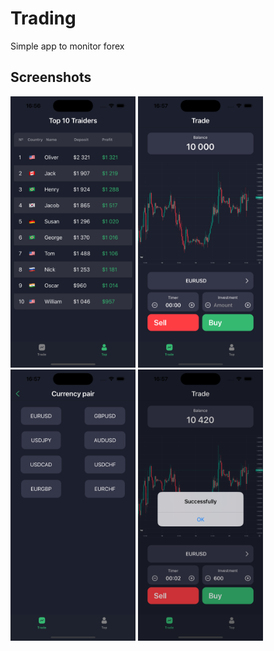 # Trading
Simple app to monitor forex

## Screenshots
  <img src="./ScreenShots/Simulator Screenshot - iPhone 14 Pro 16.4 - 2023-10-20 at 16.56.44.png" width="200">      <img src="./ScreenShots/Simulator Screenshot - iPhone 14 Pro 16.4 - 2023-10-20 at 16.57.00.png" width="200">      <img src="./ScreenShots/Simulator Screenshot - iPhone 14 Pro 16.4 - 2023-10-20 at 16.57.19.png" width="200">     <img src="./ScreenShots/Simulator Screenshot - iPhone 14 Pro 16.4 - 2023-10-20 at 16.57.27.png" width="200"> 
